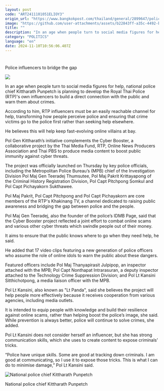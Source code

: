 ```yaml
---
layout: post
code: "ART2411101051ELIOY3"
origin_url: "https://www.bangkokpost.com/thailand/general/2899647/police-influencers-to-bridge-the-gap"
image: "https://github.com/user-attachments/assets/b22843ff-a35c-4492-b1e6-0cfa85b69889"
title: ""
description: "In an age when people turn to social media figures for help, national police chief Kittharath Punpetch is planning to develop the Royal Thai Police (RTP)"
category: "POLITICS"
language: "en"
date: 2024-11-10T10:56:06.407Z
---
```


# 

Police influencers to bridge the gap

![](https://github.com/user-attachments/assets/15eb65eb-d81c-41cc-81db-9ff91823aac4)

In an age when people turn to social media figures for help, national police chief Kittharath Punpetch is planning to develop the Royal Thai Police (RTP)'s own influencers to build a direct connection with the public and warn them about crimes.

According to him, RTP influencers must be an easily reachable channel for help, transforming how people perceive police and ensuring that crime victims go to the police first rather than seeking help elsewhere.

He believes this will help keep fast-evolving online villains at bay.

Pol Gen Kittharath’s initiative complements the Cyber Booster, a collaborative project by the Thai Media Fund, RTP, Online News Producers Association and Thai PBS to produce media content to boost public immunity against cyber threats.

The project was officially launched on Thursday by key police officials, including the Metropolitan Police Bureau’s (MPB) chief of the Investigation Division Pol Maj Gen Teeradej Thumsutee, Pol Maj Pakrit Krittayapong of the Criminal History Registration Division, Pol Capt Pitchpong Somkul and Pol Capt Pichayakorn Sukthawee.

Pol Maj Pakrit, Pol Capt Pitchpong and Pol Capt Pichayakorn are core members of the RTP's Khakinang TV, a channel dedicated to raising public awareness and bridging the gap between police and the people.

Pol Maj Gen Teeradej, also the founder of the police’s IDMB Page, said that the Cyber Booster project reflected a joint effort to combat online scams and various other cyber threats which swindle people out of their money.

It aims to ensure that the public knows where to go when they need help, he said.

He added that 17 video clips featuring a new generation of police officers who assume the role of online idols to warn the public about these dangers.

Featured officers include Pol Maj Thanyapirasit Julpipop, an inspector attached with the MPB; Pol Capt Nonthapat Intrarasuran, a deputy inspector attached to the Technology Crime Suppression Division; and Pol Lt Kansini Sitthichotpong, a media liaison officer with the MPB.

Pol Lt Kansini, also known as "Lt Panda", said she believes the project will help people more effectively because it receives cooperation from various agencies, including media outlets.

It is intended to equip people with knowledge and build their resilience against online scams, rather than helping boost the police’s image, she said. While prevention is always better, police will continue to solve crimes, she added.

Pol Lt Kansini does not consider herself an influencer, but she has strong communication skills, which she uses to create content to expose criminals’ tricks.

“Police have unique skills. Some are good at tracking down criminals. I am good at communicating, so I use it to expose those tricks. This is what I can do to minimise damage,” Pol Lt Kansini said.

![National police chief Kittharath Punpetch](https://github.com/user-attachments/assets/53707b44-bceb-4a03-b278-1ed9a2140614)

National police chief Kittharath Punpetch